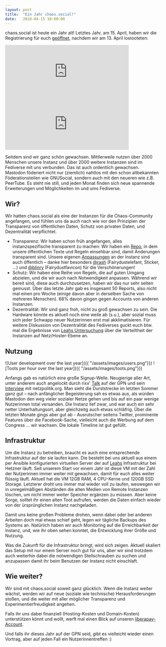 ```yaml
---
layout: post
title:  "Ein Jahr chaos.social!"
date:   2018-04-15 10:00:00
---
```


chaos.social ist heute ein Jahr alt! Letztes Jahr, am 15. April, haben wir die Registrierung für euch [geöffnet](https://chaos.social/@ordnung/1003), nachdem wir am 13. April lostooteten:

<div class="toot two-toots">
<iframe src="https://chaos.social/@rami/1/embed" class="mastodon-embed" style="max-width: 100%; border: 0" width="400" height="170"></iframe><script src="https://chaos.social/embed.js" async="async"></script>
<iframe src="https://chaos.social/@rixx/2/embed" class="mastodon-embed" style="max-width: 100%; border: 0" width="400" height="170"></iframe><script src="https://chaos.social/embed.js" async="async"></script>
</div>

Seitdem sind wir ganz schön gewachsen. Mittlerweile nutzen über 2000 Menschen unsere Instanz und über 2000 weitere Instanzen sind im Fediverse mit uns verbunden. Das ist auch ordentlich gewachsen. Mastodon föderiert nicht nur (ziemlich) nahtlos mit den schon altbekannten Föderationsteilen wie GNUSocial, sondern auch mit den neueren wie z.B. PeerTube. Es steht nie still, und jeden Monat finden sich neue spannende Erweiterungen und Möglichkeiten im und ums Fediverse.

## Wir?

Wir hatten chaos.social als eine der Instanzen für die Chaos-Community angefangen, und fühlen uns da auch nach wie vor den Prinzipien der Transparenz von öffentlichen Daten, Schutz von privaten Daten, und Dezentralität verpflichtet.
* Transparenz: Wir haben schon früh angefangen, alles instanzspezifische transparent zu machen: Wir haben ein [Repo](https://github.com/chaossocial/about), in dem unsere öffentlichen Texte und Regeln einsehbar sind, damit Änderungen transparent sind. Unsere eigenen [Anpassungen](https://github.com/chaossocial/custom) an der Instanz sind auch öffentlich – danke hier besonders [@rash](https://chaos.social/@rash) (Fairydustelefant, Sticker, …) und [@blinry](https://chaos.social/@blinry) (Fairydustfavicon) für die Verschönerungen!
* Schutz: Wir haben eine Reihe von Regeln, die auf guten Umgang abzielen, und die wir auch nach Notwendigkeit anpassen. Während wir bereit sind, diese auch durchzusetzen, haben wir das nur sehr selten gemusst. Über das letzte Jahr gab es insgesamt 50 Reports, also nicht mal einen pro Woche (einige davon aber in derselben Sache von mehreren Menschen). 68% davon gingen gegen Accounts von anderen Instanzen.
* Dezentralität: Wir sind ganz froh, nicht zu groß gewachsen zu sein. Die Hardware könnte es aktuell noch eine weile ab (s.u.), aber sozial muss sich jeder Schwapp neuer Nutzerinnen erst mal akklimatisieren. Für weitere Diskussion von Dezentralität des Fediverses guckt euch btw. mal die Ergebnisse von [Leahs Untersuchung](https://chaos.social/@leah/99837391793032137) über die Verteiltheit der Instanzen auf Netz/Hoster-Ebene an.

## Nutzung

![User development over the last year]({{ "/assets/images/users.png"}})
![Toots per hour over the last year]({{ "/assets/images/toots.png"}})

Anfangs gab es natürlich eine große Signup-Welle. Neugierige aller Art, unter anderem auch angelockt durch rixx' [Talk](https://media.ccc.de/v/gpn17-8575-mammut_statt_vogel) auf der GPN und sein [Interview](https://netzpolitik.org/2017/interview-die-anfangsphase-des-alternativen-sozialen-netzwerks-mastodon-ist-vorueber/) mit netzpolitik.org.
Man sieht die Durststrecke im letzten Sommer ganz gut – nach anfänglicher Begeisterung sah es etwas aus, als würden Mastodon den weg vieler sozialer Netze gehen und bis auf ein paar wenige Nutzerinnen total versanden. Die Instanz lief zwar, und war auch ein sehr netter Unterhaltungsort, aber gleichzeitg auch etwas schläfrig. Über die letzten Monate gings aber gut ab - Ausrutscher seitens Twitter, prominente Features über die Facebook-Sache, vielleicht auch die Werbung auf dem Congress … wir wachsen. Die lokale Timeline ist gut gefüllt.

## Infrastruktur

Um die Instanz zu betreiben, braucht es auch eine entsprechende Infrastruktur auf der sie laufen kann. Die besteht bei uns aktuell aus einem per Ansible konfigurierten virtuellen Server der auf [Leahs](https://chaos.social/@leah) Infrastruktur bei Hetzner läuft. Seit unserem Start vor einem Jahr ist diese VM mit der Zahl der Nutzerinnen immer weiter mit gewachsen, damit für euch alles weiter flüssig läuft. Aktuell hat die VM 12GB RAM, 4 CPU-Kerne und 120GB SSD Storage. Letzterer droht uns immer mal wieder voll zu laufen, weswegen wir in unregelmäßigen Abständen die alten Medien von Remote Instanzen löschen, um nicht immer weiter Speicher ergänzen zu müssen. Aber keine Sorge, solltet ihr einen alten Toot aufrufen, werden die Daten einfach wieder von der ürsprünglichen Instanz nachgeladen.

Damit uns keine großen Probleme drohen, wenn dabei oder bei anderen Arbeiten doch mal etwas schief geht, legen wir tägliche Backups des Systems an. Natürlich haben wir auch Monitoring auf die Erreichbarkeit der Instanz, und, wie ihr oben sehen konntet, die Entwicklung ihrer Größe und Nutzung.

Was die Zukunft für die Infrastruktur bringt, wird sich zeigen. Aktuell skaliert das Setup mit nur einem Server noch gut für uns, aber wir sind trotzdem auch weiterhin dabei die notwendigen Stellschrauben zu suchen und anzupassen damit ihr beim Benutzen der Instanz nicht einschlaft.

## Wie weiter?

Wir sind mit chaos.social soweit ganz glücklich. Wenn die Instanz weiter wächst, werden wir auf neue (soziale wie technische) Herausforderungen stoßen, und die weiter mit aller möglicher Transparenz und Experimentierfreudigkeit angehen.

Falls ihr uns dabei finanziell (Hosting-Kosten und Domain-Kosten) unterstützen könnt und wollt, werft mal einen Blick auf unseren [liberapay-Account](https://liberapay.com/chaos.social/). 

Und falls ihr dieses Jahr auf der GPN seid, gibt es vielleicht wieder einen Vortrag, aber auf jeden Fall ein Nutzerinnentreffen :)

